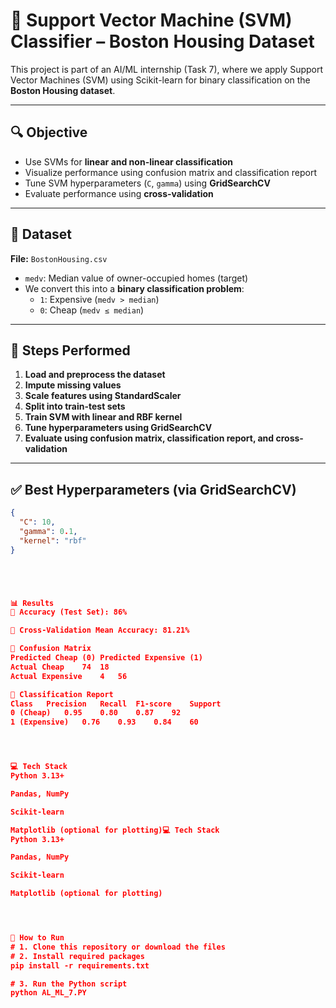 # 🧠 Support Vector Machine (SVM) Classifier – Boston Housing Dataset

This project is part of an AI/ML internship (Task 7), where we apply Support Vector Machines (SVM) using Scikit-learn for binary classification on the **Boston Housing dataset**.

---

## 🔍 Objective

- Use SVMs for **linear and non-linear classification**
- Visualize performance using confusion matrix and classification report
- Tune SVM hyperparameters (`C`, `gamma`) using **GridSearchCV**
- Evaluate performance using **cross-validation**

---

## 📁 Dataset

**File:** `BostonHousing.csv`

- `medv`: Median value of owner-occupied homes (target)
- We convert this into a **binary classification problem**:
  - `1`: Expensive (`medv > median`)
  - `0`: Cheap (`medv ≤ median`)

---

## 🧪 Steps Performed

1. **Load and preprocess the dataset**
2. **Impute missing values**
3. **Scale features using StandardScaler**
4. **Split into train-test sets**
5. **Train SVM with linear and RBF kernel**
6. **Tune hyperparameters using GridSearchCV**
7. **Evaluate using confusion matrix, classification report, and cross-validation**

---

## ✅ Best Hyperparameters (via GridSearchCV)

```json
{
  "C": 10,
  "gamma": 0.1,
  "kernel": "rbf"
}





📊 Results
🎯 Accuracy (Test Set): 86%

🔁 Cross-Validation Mean Accuracy: 81.21%

📌 Confusion Matrix
Predicted Cheap (0)	Predicted Expensive (1)
Actual Cheap	74	18
Actual Expensive	4	56

📃 Classification Report
Class	Precision	Recall	F1-score	Support
0 (Cheap)	0.95	0.80	0.87	92
1 (Expensive)	0.76	0.93	0.84	60




💻 Tech Stack
Python 3.13+

Pandas, NumPy

Scikit-learn

Matplotlib (optional for plotting)💻 Tech Stack
Python 3.13+

Pandas, NumPy

Scikit-learn

Matplotlib (optional for plotting)




🚀 How to Run
# 1. Clone this repository or download the files
# 2. Install required packages
pip install -r requirements.txt

# 3. Run the Python script
python AL_ML_7.PY






